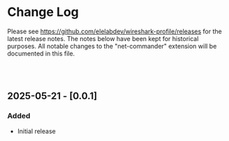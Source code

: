 # Change Log
Please see https://github.com/elelabdev/wireshark-profile/releases for the latest release notes. The notes below have been kept for historical purposes.
All notable changes to the "net-commander" extension will be documented in this file.

<br><br>

## 2025-05-21 - [0.0.1]
### Added
- Initial release